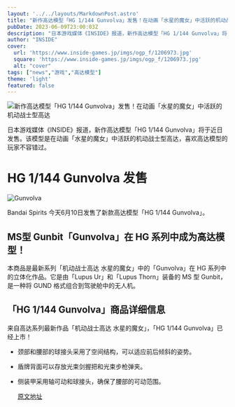 ```yaml
---
layout: '../../layouts/MarkdownPost.astro'
title: "新作高达模型「HG 1/144 Gunvolva」发售！在动画「水星的魔女」中活跃的机动战士型高达"
pubDate: 2023-06-09T23:00:03Z
description: "日本游戏媒体《INSIDE》报道，新作高达模型「HG 1/144 Gunvolva」将于近日发售。该模型是在动画「水星的魔女」中活跃的机动战士型高达，喜欢高达模型的玩家不容错过。"
author: "INSIDE"
cover:
  url: 'https://www.inside-games.jp/imgs/ogp_f/1206973.jpg'
  square: 'https://www.inside-games.jp/imgs/ogp_f/1206973.jpg'
  alt: "cover"
tags: ["news","游戏","高达模型"]
theme: 'light'
featured: false
---
```


![新作高达模型「HG 1/144 Gunvolva」发售！在动画「水星的魔女」中活跃的机动战士型高达](https://www.inside-games.jp/imgs/ogp_f/1206973.jpg) 

日本游戏媒体《INSIDE》报道，新作高达模型「HG 1/144 Gunvolva」将于近日发售。该模型是在动画「水星的魔女」中活跃的机动战士型高达，喜欢高达模型的玩家不容错过。

# HG 1/144 Gunvolva 发售

![Gunvolva](https://www.inside-games.jp/imgs/zoom/114926.jpg)

Bandai Spirits 今天6月10日发售了新款高达模型「HG 1/144 Gunvolva」。

## MS型 Gunbit「Gunvolva」在 HG 系列中成为高达模型！

本商品是最新系列「机动战士高达 水星的魔女」中的「Gunvolva」在 HG 系列中的立体化作品。它是由「Lupus Ur」和「Lupus Thorn」装备的 MS 型 Gunbit，是一种将 GUND 格式组合到驾驶舱中的无人机。

## 「HG 1/144 Gunvolva」商品详细信息

来自高达系列最新作品「机动战士高达 水星的魔女」，「HG 1/144 Gunvolva」已经上市！

- 颈部和腰部的球接头采用了空间结构，可以适应前后倾斜的姿势。
- 盾牌背面可以存放光束剑握把和光束步枪弹夹。
- 侧装甲采用轴可动和球接头，确保了腰部的可动范围。

  [原文地址](https://www.inside-games.jp/article/2023/06/10/146473.html)